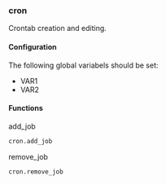 ### cron

Crontab creation and editing.

#### Configuration

The following global variabels should be set:

* VAR1
* VAR2

#### Functions

add_job

```bash
cron.add_job
```

remove_job

```bash
cron.remove_job
```

